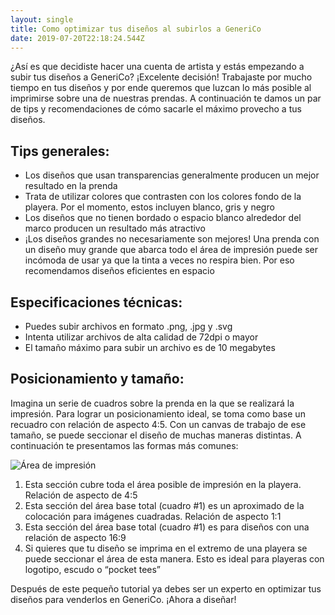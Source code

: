```yaml
---
layout: single
title: Como optimizar tus diseños al subirlos a GeneriCo
date: 2019-07-20T22:18:24.544Z
---
```

¿Así es que decidiste hacer una cuenta de artista y estás empezando a subir tus diseños a GeneriCo? ¡Excelente decisión! Trabajaste por mucho tiempo en tus diseños y por ende queremos que luzcan lo más posible al imprimirse sobre una de nuestras prendas. A continuación te damos un par de tips y recomendaciones de cómo sacarle el máximo provecho a tus diseños.

## Tips generales:

* Los diseños que usan transparencias generalmente producen un mejor resultado en la prenda
* Trata de utilizar colores que contrasten con los colores fondo de la playera. Por el momento, estos incluyen blanco, gris y negro
* Los diseños que no tienen bordado o espacio blanco alrededor del marco producen un resultado más atractivo
* ¡Los diseños grandes no necesariamente son mejores! Una prenda con un diseño muy grande que abarca todo el área de impresión puede ser incómoda de usar ya que la tinta a veces no respira bien. Por eso recomendamos diseños eficientes en espacio

## Especificaciones técnicas:

* Puedes subir archivos en formato .png, .jpg y .svg
* Intenta utilizar archivos de alta calidad de 72dpi o mayor
* El tamaño máximo para subir un archivo es de 10 megabytes

## Posicionamiento y tamaño:

Imagina un serie de cuadros sobre la prenda en la que se realizará la impresión. Para lograr un  posicionamiento ideal, se toma como base un recuadro con relación de aspecto 4:5. Con un canvas de trabajo de ese tamaño, se puede seccionar el diseño de muchas maneras distintas. A continuación te presentamos las formas más comunes:

![Área de impresión](https://res.cloudinary.com/dmagqdf8i/image/upload/v1563662429/bestPractices.png "Área de impresión")

1. Esta sección cubre toda el área posible de impresión en la playera. Relación de aspecto de 4:5
2. Esta sección del área base total (cuadro #1) es un aproximado de la colocación para imágenes cuadradas. Relación de aspecto 1:1
3. Esta sección del área base total (cuadro #1) es para diseños con una relación de aspecto 16:9 
4. Si quieres que tu diseño se imprima en el extremo de una playera se puede seccionar el área de esta manera. Esto es ideal para playeras con logotipo, escudo o “pocket tees”

Después de este pequeño tutorial ya debes ser un experto en optimizar tus diseños para venderlos en GeneriCo. ¡Ahora a diseñar!
